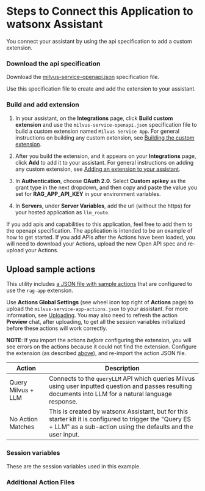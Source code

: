 # Steps to Connect this Application to watsonx Assistant

You connect your assistant by using the api specification to add a custom extension.

### Download the api specification

Download the [milvus-service-openapi.json](./milvus-service-openapi.json) specification file. 

Use this specification file to create and add the extension to your assistant.

### Build and add extension

1.  In your assistant, on the **Integrations** page, click **Build custom extension** and use the `milvus-service-openapi.json` specification file to build a custom extension named `Milvus Service App`. For general instructions on building any custom extension, see [Building the custom extension](https://cloud.ibm.com/docs/watson-assistant?topic=watson-assistant-build-custom-extension#building-the-custom-extension).

1.  After you build the extension, and it appears on your **Integrations** page, click **Add** to add it to your assistant. For general instructions on adding any custom extension, see [Adding an extension to your assistant](https://cloud.ibm.com/docs/watson-assistant?topic=watson-assistant-add-custom-extension).

1.  In **Authentication**, choose **OAuth 2.0**. Select **Custom apikey** as the grant type in the next dropdown, and then copy and paste the value you set for **RAG_APP_API_KEY** in your environment variables.

1.  In **Servers**, under **Server Variables**, add the url (without the https) for your hosted application as `llm_route`. 

If you add apis and capabilities to this application, feel free to add them to the openapi specification. The application is intended to be an example of how to get started. If you add APIs after the Actions have been loaded, you will need to download your Actions, upload the new Open API spec and re-upload your Actions.

## Upload sample actions

This utility includes [a JSON file with sample actions](./milvus-service-app-actions.json) that are configured to use the `rag-app` extension.

Use **Actions Global Settings** (see wheel icon top right of **Actions** page) to upload the `milvus-service-app-actions.json` to your assistant. For more information, see [Uploading](https://cloud.ibm.com/docs/watson-assistant?topic=watson-assistant-admin-backup-restore#backup-restore-import). You may also need to refresh the action **Preview** chat, after uploading, to get all the session variables initialized before these actions will work correctly.


**NOTE**: If you import the actions _before_ configuring the extension, you will see errors on the actions because it could not find the extension. Configure the extension (as described [above](#prerequisites)), and re-import the action JSON file.

| Action                        | Description                                                                                                                                                                                   |
| ----------------------------- | --------------------------------------------------------------------------------------------------------------------------------------------------------------------------------------------- |
| Query Milvus + LLM | Connects to the `queryLLM` API which queries Milvus using user inputted question and passes resulting documents into LLM for a natural language response. |
| No Action Matches | This is created by watsonx Assistant, but for this starter kit it is configured to trigger the "Query ES + LLM" as a sub-action using the defaults and the user input. |


### Session variables

These are the session variables used in this example.


### Additional Action Files
